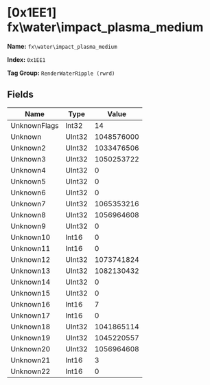 # [0x1EE1] fx\water\impact_plasma_medium

**Name:** ```fx\water\impact_plasma_medium```

**Index:** ```0x1EE1```

**Tag Group:** ```RenderWaterRipple (rwrd)```

## Fields

Name	| Type	| Value
---	|---	|---	|
UnknownFlags	|Int32	|14
Unknown	|UInt32	|1048576000
Unknown2	|UInt32	|1033476506
Unknown3	|UInt32	|1050253722
Unknown4	|UInt32	|0
Unknown5	|UInt32	|0
Unknown6	|UInt32	|0
Unknown7	|UInt32	|1065353216
Unknown8	|UInt32	|1056964608
Unknown9	|UInt32	|0
Unknown10	|Int16	|0
Unknown11	|Int16	|0
Unknown12	|UInt32	|1073741824
Unknown13	|UInt32	|1082130432
Unknown14	|UInt32	|0
Unknown15	|UInt32	|0
Unknown16	|Int16	|7
Unknown17	|Int16	|0
Unknown18	|UInt32	|1041865114
Unknown19	|UInt32	|1045220557
Unknown20	|UInt32	|1056964608
Unknown21	|Int16	|3
Unknown22	|Int16	|0


